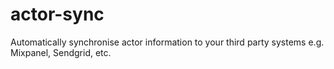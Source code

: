 # actor-sync
Automatically synchronise actor information to your third party systems e.g. Mixpanel, Sendgrid, etc.
